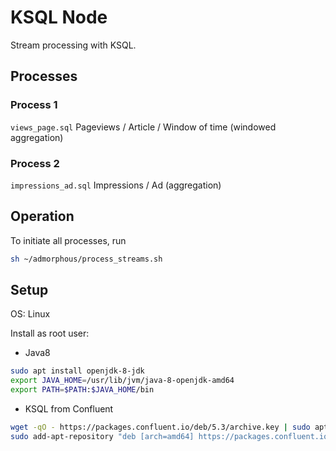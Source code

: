 # KSQL Node  

Stream processing with KSQL.  

## Processes  

### Process 1  
  
`views_page.sql` Pageviews / Article / Window of time (windowed aggregation)  

### Process 2    

`impressions_ad.sql` Impressions / Ad (aggregation)    

## Operation  

To initiate all processes, run  

```bash
sh ~/admorphous/process_streams.sh
```

## Setup  

OS: Linux    

Install as root user:  

  
- Java8  

```bash
sudo apt install openjdk-8-jdk
export JAVA_HOME=/usr/lib/jvm/java-8-openjdk-amd64
export PATH=$PATH:$JAVA_HOME/bin
```
- KSQL from Confluent  

```bash
wget -qO - https://packages.confluent.io/deb/5.3/archive.key | sudo apt-key add -
sudo add-apt-repository "deb [arch=amd64] https://packages.confluent.io/deb/5.3 stable main"
```

